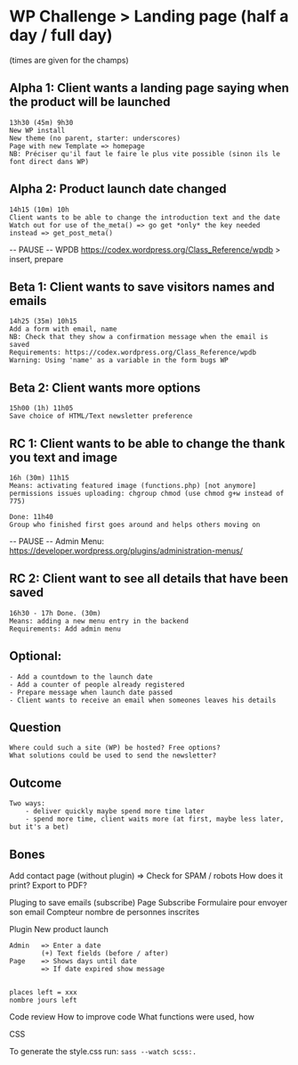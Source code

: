 # WP Challenge > Landing page (half a day / full day)

(times are given for the champs)

## Alpha 1: Client wants a landing page saying when the product will be launched
    13h30 (45m) 9h30
    New WP install
    New theme (no parent, starter: underscores)
    Page with new Template => homepage
    NB: Préciser qu'il faut le faire le plus vite possible (sinon ils le font direct dans WP)

## Alpha 2: Product launch date changed
    14h15 (10m) 10h
    Client wants to be able to change the introduction text and the date
    Watch out for use of the_meta() => go get *only* the key needed instead => get_post_meta()


-- PAUSE --
    WPDB https://codex.wordpress.org/Class_Reference/wpdb
    > insert, prepare

## Beta 1: Client wants to save visitors names and emails
    14h25 (35m) 10h15
    Add a form with email, name
    NB: Check that they show a confirmation message when the email is saved
    Requirements: https://codex.wordpress.org/Class_Reference/wpdb
    Warning: Using 'name' as a variable in the form bugs WP

## Beta 2: Client wants more options
    15h00 (1h) 11h05
    Save choice of HTML/Text newsletter preference


## RC 1: Client wants to be able to change the thank you text and image
    16h (30m) 11h15
    Means: activating featured image (functions.php) [not anymore]
    permissions issues uploading: chgroup chmod (use chmod g+w instead of 775)

    Done: 11h40
    Group who finished first goes around and helps others moving on

-- PAUSE --
    Admin Menu: https://developer.wordpress.org/plugins/administration-menus/

## RC 2: Client want to see all details that have been saved
    16h30 - 17h Done. (30m)
    Means: adding a new menu entry in the backend
    Requirements: Add admin menu

## Optional:
    - Add a countdown to the launch date
    - Add a counter of people already registered
    - Prepare message when launch date passed
    - Client wants to receive an email when someones leaves his details

## Question
    Where could such a site (WP) be hosted? Free options?
    What solutions could be used to send the newsletter?


## Outcome
    Two ways:
        - deliver quickly maybe spend more time later
        - spend more time, client waits more (at first, maybe less later, but it's a bet)


## Bones

Add contact page (without plugin)
    => Check for SPAM / robots
How does it print?
Export to PDF?

Pluging to save emails (subscribe)
Page Subscribe
    Formulaire pour envoyer son email
    Compteur nombre de personnes inscrites


Plugin New product launch

    Admin   => Enter a date
            (+) Text fields (before / after)
    Page    => Shows days until date
            => If date expired show message


    places left = xxx
    nombre jours left

Code review
    How to improve code
    What functions were used, how



CSS

To generate the style.css run: `sass --watch scss:.`
